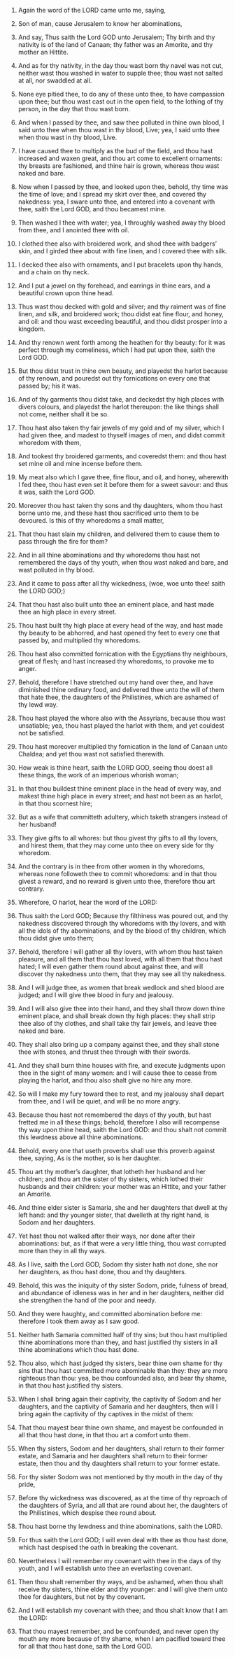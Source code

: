 1. Again the word of the LORD came unto me, saying,

2. Son of man,
cause Jerusalem to know her abominations,

3. And say, Thus saith the
Lord GOD unto Jerusalem; Thy birth and thy nativity is of the land of
Canaan; thy father was an Amorite, and thy mother an Hittite.

4. And as for thy nativity, in the day thou wast born thy navel was
not cut, neither wast thou washed in water to supple thee; thou wast
not salted at all, nor swaddled at all.

5. None eye pitied thee, to do any of these unto thee, to have
compassion upon thee; but thou wast cast out in the open field, to the
lothing of thy person, in the day that thou wast born.

6. And when I passed by thee, and saw thee polluted in thine own
blood, I said unto thee when thou wast in thy blood, Live; yea, I said
unto thee when thou wast in thy blood, Live.

7. I have caused thee to multiply as the bud of the field, and thou
hast increased and waxen great, and thou art come to excellent
ornaments: thy breasts are fashioned, and thine hair is grown, whereas
thou wast naked and bare.

8. Now when I passed by thee, and looked upon thee, behold, thy time
was the time of love; and I spread my skirt over thee, and covered thy
nakedness: yea, I sware unto thee, and entered into a covenant with
thee, saith the Lord GOD, and thou becamest mine.

9. Then washed I thee with water; yea, I throughly washed away thy
blood from thee, and I anointed thee with oil.

10. I clothed thee also with broidered work, and shod thee with
badgers’ skin, and I girded thee about with fine linen, and I covered
thee with silk.

11. I decked thee also with ornaments, and I put bracelets upon thy
hands, and a chain on thy neck.

12. And I put a jewel on thy forehead, and earrings in thine ears,
and a beautiful crown upon thine head.

13. Thus wast thou decked with gold and silver; and thy raiment was
of fine linen, and silk, and broidered work; thou didst eat fine
flour, and honey, and oil: and thou wast exceeding beautiful, and thou
didst prosper into a kingdom.

14. And thy renown went forth among the heathen for thy beauty: for
it was perfect through my comeliness, which I had put upon thee, saith
the Lord GOD.

15. But thou didst trust in thine own beauty, and playedst the
harlot because of thy renown, and pouredst out thy fornications on
every one that passed by; his it was.

16. And of thy garments thou didst take, and deckedst thy high
places with divers colours, and playedst the harlot thereupon: the
like things shall not come, neither shall it be so.

17. Thou hast also taken thy fair jewels of my gold and of my
silver, which I had given thee, and madest to thyself images of men,
and didst commit whoredom with them,

18. And tookest thy broidered
garments, and coveredst them: and thou hast set mine oil and mine
incense before them.

19. My meat also which I gave thee, fine flour, and oil, and honey,
wherewith I fed thee, thou hast even set it before them for a sweet
savour: and thus it was, saith the Lord GOD.

20. Moreover thou hast taken thy sons and thy daughters, whom thou
hast borne unto me, and these hast thou sacrificed unto them to be
devoured. Is this of thy whoredoms a small matter,

21. That thou
hast slain my children, and delivered them to cause them to pass
through the fire for them?

22. And in all thine abominations and
thy whoredoms thou hast not remembered the days of thy youth, when
thou wast naked and bare, and wast polluted in thy blood.

23. And it came to pass after all thy wickedness, (woe, woe unto
thee! saith the LORD GOD;)

24. That thou hast also built unto thee
an eminent place, and hast made thee an high place in every street.

25. Thou hast built thy high place at every head of the way, and
hast made thy beauty to be abhorred, and hast opened thy feet to every
one that passed by, and multiplied thy whoredoms.

26. Thou hast also committed fornication with the Egyptians thy
neighbours, great of flesh; and hast increased thy whoredoms, to
provoke me to anger.

27. Behold, therefore I have stretched out my hand over thee, and
have diminished thine ordinary food, and delivered thee unto the will
of them that hate thee, the daughters of the Philistines, which are
ashamed of thy lewd way.

28. Thou hast played the whore also with the Assyrians, because thou
wast unsatiable; yea, thou hast played the harlot with them, and yet
couldest not be satisfied.

29. Thou hast moreover multiplied thy fornication in the land of
Canaan unto Chaldea; and yet thou wast not satisfied therewith.

30. How weak is thine heart, saith the LORD GOD, seeing thou doest
all these things, the work of an imperious whorish woman;

31. In
that thou buildest thine eminent place in the head of every way, and
makest thine high place in every street; and hast not been as an
harlot, in that thou scornest hire;

32. But as a wife that
committeth adultery, which taketh strangers instead of her husband!

33. They give gifts to all whores: but thou givest thy gifts to all
thy lovers, and hirest them, that they may come unto thee on every
side for thy whoredom.

34. And the contrary is in thee from other women in thy whoredoms,
whereas none followeth thee to commit whoredoms: and in that thou
givest a reward, and no reward is given unto thee, therefore thou art
contrary.

35. Wherefore, O harlot, hear the word of the LORD:

36. Thus saith
the Lord GOD; Because thy filthiness was poured out, and thy nakedness
discovered through thy whoredoms with thy lovers, and with all the
idols of thy abominations, and by the blood of thy children, which
thou didst give unto them;

37. Behold, therefore I will gather all
thy lovers, with whom thou hast taken pleasure, and all them that thou
hast loved, with all them that thou hast hated; I will even gather
them round about against thee, and will discover thy nakedness unto
them, that they may see all thy nakedness.

38. And I will judge thee, as women that break wedlock and shed
blood are judged; and I will give thee blood in fury and jealousy.

39. And I will also give thee into their hand, and they shall throw
down thine eminent place, and shall break down thy high places: they
shall strip thee also of thy clothes, and shall take thy fair jewels,
and leave thee naked and bare.

40. They shall also bring up a company against thee, and they shall
stone thee with stones, and thrust thee through with their swords.

41. And they shall burn thine houses with fire, and execute
judgments upon thee in the sight of many women: and I will cause thee
to cease from playing the harlot, and thou also shalt give no hire any
more.

42. So will I make my fury toward thee to rest, and my jealousy
shall depart from thee, and I will be quiet, and will be no more
angry.

43. Because thou hast not remembered the days of thy youth, but hast
fretted me in all these things; behold, therefore I also will
recompense thy way upon thine head, saith the Lord GOD: and thou shalt
not commit this lewdness above all thine abominations.

44. Behold, every one that useth proverbs shall use this proverb
against thee, saying, As is the mother, so is her daughter.

45. Thou art thy mother’s daughter, that lotheth her husband and her
children; and thou art the sister of thy sisters, which lothed their
husbands and their children: your mother was an Hittite, and your
father an Amorite.

46. And thine elder sister is Samaria, she and her daughters that
dwell at thy left hand: and thy younger sister, that dwelleth at thy
right hand, is Sodom and her daughters.

47. Yet hast thou not walked after their ways, nor done after their
abominations: but, as if that were a very little thing, thou wast
corrupted more than they in all thy ways.

48. As I live, saith the Lord GOD, Sodom thy sister hath not done,
she nor her daughters, as thou hast done, thou and thy daughters.

49. Behold, this was the iniquity of thy sister Sodom, pride,
fulness of bread, and abundance of idleness was in her and in her
daughters, neither did she strengthen the hand of the poor and needy.

50. And they were haughty, and committed abomination before me:
therefore I took them away as I saw good.

51. Neither hath Samaria committed half of thy sins; but thou hast
multiplied thine abominations more than they, and hast justified thy
sisters in all thine abominations which thou hast done.

52. Thou also, which hast judged thy sisters, bear thine own shame
for thy sins that thou hast committed more abominable than they: they
are more righteous than thou: yea, be thou confounded also, and bear
thy shame, in that thou hast justified thy sisters.

53. When I shall bring again their captivity, the captivity of Sodom
and her daughters, and the captivity of Samaria and her daughters,
then will I bring again the captivity of thy captives in the midst of
them:

54. That thou mayest bear thine own shame, and mayest be
confounded in all that thou hast done, in that thou art a comfort unto
them.

55. When thy sisters, Sodom and her daughters, shall return to their
former estate, and Samaria and her daughters shall return to their
former estate, then thou and thy daughters shall return to your former
estate.

56. For thy sister Sodom was not mentioned by thy mouth in the day
of thy pride,

57. Before thy wickedness was discovered, as at the
time of thy reproach of the daughters of Syria, and all that are round
about her, the daughters of the Philistines, which despise thee round
about.

58. Thou hast borne thy lewdness and thine abominations, saith the
LORD.

59. For thus saith the Lord GOD; I will even deal with thee as thou
hast done, which hast despised the oath in breaking the covenant.

60. Nevertheless I will remember my covenant with thee in the days
of thy youth, and I will establish unto thee an everlasting covenant.

61. Then thou shalt remember thy ways, and be ashamed, when thou
shalt receive thy sisters, thine elder and thy younger: and I will
give them unto thee for daughters, but not by thy covenant.

62. And I will establish my covenant with thee; and thou shalt know
that I am the LORD:

63. That thou mayest remember, and be
confounded, and never open thy mouth any more because of thy shame,
when I am pacified toward thee for all that thou hast done, saith the
Lord GOD.
